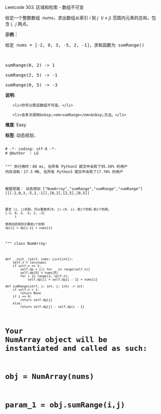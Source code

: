Leetcode 303. 区域和检索 - 数组不可变
<p>给定一个整数数组 &nbsp;<em>nums</em>，求出数组从索引&nbsp;<em>i&nbsp;</em>到&nbsp;<em>j&nbsp;&nbsp;</em>(<em>i</em>&nbsp;&le;&nbsp;<em>j</em>) 范围内元素的总和，包含&nbsp;<em>i,&nbsp; j&nbsp;</em>两点。</p>


<p><strong>示例：</strong></p>



<pre>给定 nums = [-2, 0, 3, -5, 2, -1]，求和函数为 sumRange()



sumRange(0, 2) -&gt; 1

sumRange(2, 5) -&gt; -1

sumRange(0, 5) -&gt; -3</pre>



<p><strong>说明:</strong></p>



<ol>

	<li>你可以假设数组不可变。</li>

	<li>会多次调用&nbsp;<em>sumRange</em>&nbsp;方法。</li>

</ol>





 **难度**: Easy



 **标签**: 动态规划、 





<div class="hcb_wrap">
<pre class="prism undefined-numbers lang-python" data-lang="Python"><code>
# -*- coding: utf-8 -*-
# @Author  : LG

"""
执行用时：88 ms, 在所有 Python3 提交中击败了95.50% 的用户
内存消耗：17.3 MB, 在所有 Python3 提交中击败了17.70% 的用户

解题思路：
    动态规划
    ["NumArray","sumRange","sumRange","sumRange"]
    [[[-2,0,3,-5,2,-1]],[0,2],[2,5],[0,5]]

    要求 (i, j)的和，可以看做求(0, j)-(0, i)，前j个的和-前i个的和。
    [-2, 0, 3, -5, 2, -1]
         i

    使用动态规划计算前i个的和
    dp[i] = dp[i-1] + nums[i]

"""
class NumArray:

    def __init__(self, nums: List[int]):
        self.n = len(nums)
        if self.n >= 1:
            self.dp = [[] for _ in range(self.n)]
            self.dp[0] = nums[0]
            for i in range(1, self.n):
                self.dp[i] = self.dp[i - 1] + nums[i]

    def sumRange(self, i: int, j: int) -> int:
        if self.n < 1:
            return None
        if i == 0:
            return self.dp[j]
        else:
            return self.dp[j] - self.dp[i - 1]

# Your NumArray object will be instantiated and called as such:
# obj = NumArray(nums)
# param_1 = obj.sumRange(i,j)
</code></pre></div>
